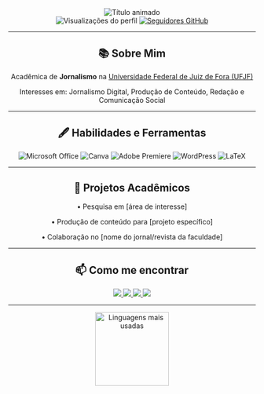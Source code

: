 <div align="center">
  <img src="https://readme-typing-svg.demolab.com?font=Fira+Code&pause=1000&color=7F3FBF&center=true&vCenter=true&width=435&lines=Maria+Fernanda;Acadêmica+de+Jornalismo;UFJF+-+Universidade+Federal+de+Juiz+de+Fora" alt="Título animado" />
  
  <br/>
  
  <img src="https://komarev.com/ghpvc/?username=SEUUSERNAME&label=Profile%20views&color=7F3FBF&style=flat" alt="Visualizações do perfil" /> 
  <a href="https://github.com/SEUUSERNAME?tab=followers">
    <img src="https://img.shields.io/github/followers/SEUUSERNAME?label=Followers&style=social" alt="Seguidores GitHub">
  </a>
</div>

---

<div align="center">
  <h2>📚 Sobre Mim</h2>
  <p>Acadêmica de <strong>Jornalismo</strong> na <a href="https://www.ufjf.br/" target="_blank">Universidade Federal de Juiz de Fora (UFJF)</a></p>
  <p>Interesses em: Jornalismo Digital, Produção de Conteúdo, Redação e Comunicação Social</p>
</div>

---

<div align="center">
  <h2>🖋️ Habilidades e Ferramentas</h2>
  
  ![Microsoft Office](https://img.shields.io/badge/Microsoft_Office-D83B01?style=for-the-badge&logo=microsoft-office&logoColor=white)
  ![Canva](https://img.shields.io/badge/Canva-%2300C4CC.svg?style=for-the-badge&logo=Canva&logoColor=white)
  ![Adobe Premiere](https://img.shields.io/badge/Adobe%20Premiere%20Pro-9999FF.svg?style=for-the-badge&logo=Adobe%20Premiere%20Pro&logoColor=white)
  ![WordPress](https://img.shields.io/badge/WordPress-%23117AC9.svg?style=for-the-badge&logo=WordPress&logoColor=white)
  ![LaTeX](https://img.shields.io/badge/latex-%23008080.svg?style=for-the-badge&logo=latex&logoColor=white)
</div>

---

<div align="center">
  <h2>📝 Projetos Acadêmicos</h2>
  
  <p>• Pesquisa em [área de interesse]</p>
  <p>• Produção de conteúdo para [projeto específico]</p>
  <p>• Colaboração no [nome do jornal/revista da faculdade]</p>
</div>

---

<div align="center">
  <h2>📫 Como me encontrar</h2>
  
  <a href="https://linkedin.com/in/SEUPERFIL" target="_blank">
    <img src="https://img.shields.io/badge/linkedin-%230077B5.svg?style=for-the-badge&logo=linkedin&logoColor=white" />
  </a>
  <a href="https://instagram.com/SEUPERFIL" target="_blank">
    <img src="https://img.shields.io/badge/Instagram-%23E4405F.svg?style=for-the-badge&logo=Instagram&logoColor=white" />
  </a>
  <a href="mailto:seu.email@academico.ufjf.br">
    <img src="https://img.shields.io/badge/Email-D14836?style=for-the-badge&logo=gmail&logoColor=white" />
  </a>
  <a href="https://lattes.cnpq.br/SEULATTES" target="_blank">
    <img src="https://img.shields.io/badge/Lattes-1B75BB?style=for-the-badge&logo=data:image/svg+xml;base64,PHN2ZyB4bWxucz0iaHR0cDovL3d3dy53My5vcmcvMjAwMC9zdmciIHZpZXdCb3g9IjAgMCAyNDAgMjQwIj48cGF0aCBmaWxsPSIjZmZmIiBkPSJNMTIwIDBDNTMuNyAwIDAgNTMuNyAwIDEyMHM1My43IDEyMCAxMjAgMTIwIDEyMC01My43IDEyMC0xMjBTMTg2LjMgMCAxMjAgMHoiLz48cGF0aCBmaWxsPSIjMUI3NUJCIiBkPSJNMTIwIDIyNUM1Ny4zIDIyNSA1IDY5LjcgNSA3LjVoMjMwYzAgNjIuMi01Mi4zIDExMi41LTExNSAxMTcuNXoiLz48L3N2Zz4=&logoColor=white" />
  </a>
</div>

---

<div align="center">
  <img src="https://github-readme-stats.vercel.app/api/top-langs/?username=SEUUSERNAME&layout=compact&theme=dracula&hide_border=true&title_color=7F3FBF" alt="Linguagens mais usadas" height="150" />
</div>
